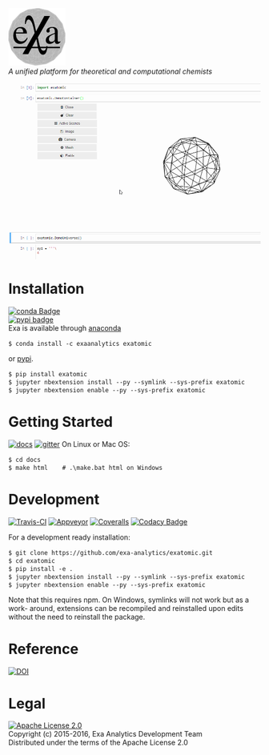 [![exatomic logo](docs/source/static/logo.png)](https://exa-analytics.github.io)  
*A unified platform for theoretical and computational chemists*

![demo.gif](docs/source/static/demo.gif)

# Installation
[![conda Badge](https://anaconda.org/exaanalytics/exatomic/badges/installer/conda.svg)](https://conda.anaconda.org/exaanalytics)  
[![pypi badge](https://badge.fury.io/py/exatomic.svg)](https://badge.fury.io/py/exatomic)  
Exa is available through [anaconda](https://www.continuum.io/downloads)

    $ conda install -c exaanalytics exatomic

or [pypi](https://pypi.python.org/pypi).

    $ pip install exatomic
    $ jupyter nbextension install --py --symlink --sys-prefix exatomic
    $ jupyter nbextension enable --py --sys-prefix exatomic


# Getting Started
[![docs](https://readthedocs.org/projects/exatomic/badge/?version=latest)](https://exa-analytics.github.io/exatomic/)
[![gitter](https://badges.gitter.im/exa-analytics/exatomic.svg)](https://gitter.im/exa-analytics/exatomic)
On Linux or Mac OS:

    $ cd docs
    $ make html    # .\make.bat html on Windows


# Development
[![Travis-CI](https://travis-ci.org/exa-analytics/exatomic.svg?branch=master)](https://travis-ci.org/exa-analytics/exatomic)
[![Appveyor](https://ci.appveyor.com/api/projects/status/5palls4vcdipkv00/branch/master?svg=true)](https://ci.appveyor.com/project/avmarchenko/exatomic/branch/master)
[![Coveralls](https://coveralls.io/repos/github/exa-analytics/exatomic/badge.svg)](https://coveralls.io/github/exa-analytics/exatomic)
[![Codacy Badge](https://api.codacy.com/project/badge/Grade/ac0112a9a8b9496e8b74f0ab618386ce)](https://www.codacy.com/app/alexvmarch/exatomic?utm_source=github.com&amp;utm_medium=referral&amp;utm_content=avmarchenko/exatomic&amp;utm_campaign=Badge_Grade)


For a development ready installation:

    $ git clone https://github.com/exa-analytics/exatomic.git
    $ cd exatomic
    $ pip install -e .
    $ jupyter nbextension install --py --symlink --sys-prefix exatomic
    $ jupyter nbextension enable --py --sys-prefix exatomic

Note that this requires npm. On Windows, symlinks will not work but as a work-
around, extensions can be recompiled and reinstalled upon edits without the
need to reinstall the package.


# Reference
[![DOI](https://zenodo.org/badge/23807/exa-analytics/exatomic.svg)](https://zenodo.org/badge/latestdoi/23807/exa-analytics/exatomic)  


# Legal
[![Apache License 2.0](http://img.shields.io/:license-apache-blue.svg?style=flat-square)](http://www.apache.org/licenses/LICENSE-2.0)  
Copyright (c) 2015-2016, Exa Analytics Development Team  
Distributed under the terms of the Apache License 2.0  
